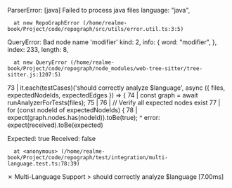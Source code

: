 ParserError: [java] Failed to process java files
   language: "java",

      at new RepoGraphError (/home/realme-book/Project/code/repograph/src/utils/error.util.ts:3:5)

QueryError: Bad node name 'modifier'
   kind: 2,
   info: {
  word: "modifier",
},
  index: 233,
 length: 8,

      at new QueryError (/home/realme-book/Project/code/repograph/node_modules/web-tree-sitter/tree-sitter.js:1207:5)

73 |   it.each(testCases)('should correctly analyze $language', async ({ files, expectedNodeIds, expectedEdges }) => {
74 |     const graph = await runAnalyzerForTests(files);
75 |
76 |     // Verify all expected nodes exist
77 |     for (const nodeId of expectedNodeIds) {
78 |       expect(graph.nodes.has(nodeId)).toBe(true);
                                           ^
error: expect(received).toBe(expected)

Expected: true
Received: false

      at <anonymous> (/home/realme-book/Project/code/repograph/test/integration/multi-language.test.ts:78:39)
✗ Multi-Language Support > should correctly analyze $language [7.00ms]
